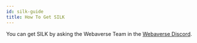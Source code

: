 ```yaml
---
id: silk-guide 
title: How To Get SILK
---
```


You can get SILK by asking the Webaverse Team in the [Webaverse Discord](https://discord.gg/R5wqYhvv53).
